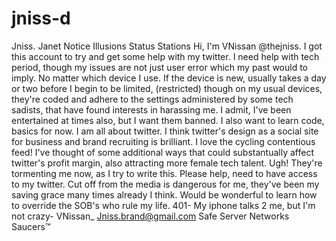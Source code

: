 # jniss-d
 Jniss. Janet Notice Illusions Status Stations 
Hi, I'm VNissan @thejniss. I got this account to try and get some help with my twitter. I need help with tech period, though my issues are not just user error which my past would to imply. No matter which device I use. If the device is new, usually takes a day or two before I begin to be limited, (restricted) though on my usual devices, they're coded and adhere to the settings administered by some tech sadists, that have found interests in harassing me. I admit, I've been entertained at times also, but I want them banned. I also want to learn code, basics for now. I am all about twitter. I think twitter's design as a social site for business and brand recruiting is brilliant. I love the cycling contentious feed! I've thought of some additional ways that could substantually affect twitter's profit margin, also attracting more female tech talent. Ugh! They're tormenting me now, as I try to write this. Please help, need to have access to my twitter. Cut off from the media is dangerous for me, they've been my saving grace many times already I think.  Would be wonderful to learn how to override the SOB's who rule my life.  401- My iphone talks 2 me, but I'm not crazy- 
VNissan_
Jniss.brand@gmail.com
Safe Server Networks
Saucers™ 

